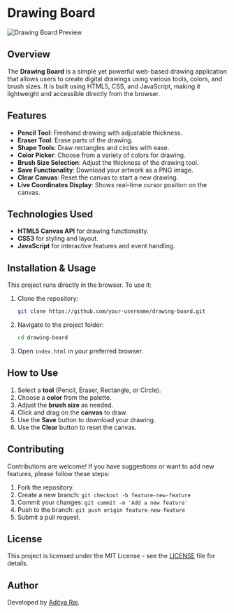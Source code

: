 # Drawing Board

![Drawing Board Preview](https://s6.imgcdn.dev/YY8Hjd.png)

## Overview
The **Drawing Board** is a simple yet powerful web-based drawing application that allows users to create digital drawings using various tools, colors, and brush sizes. It is built using HTML5, CSS, and JavaScript, making it lightweight and accessible directly from the browser.

## Features
- **Pencil Tool**: Freehand drawing with adjustable thickness.
- **Eraser Tool**: Erase parts of the drawing.
- **Shape Tools**: Draw rectangles and circles with ease.
- **Color Picker**: Choose from a variety of colors for drawing.
- **Brush Size Selection**: Adjust the thickness of the drawing tool.
- **Save Functionality**: Download your artwork as a PNG image.
- **Clear Canvas**: Reset the canvas to start a new drawing.
- **Live Coordinates Display**: Shows real-time cursor position on the canvas.

## Technologies Used
- **HTML5 Canvas API** for drawing functionality.
- **CSS3** for styling and layout.
- **JavaScript** for interactive features and event handling.

## Installation & Usage
This project runs directly in the browser. To use it:

1. Clone the repository:
   ```sh
   git clone https://github.com/your-username/drawing-board.git
   ```
2. Navigate to the project folder:
   ```sh
   cd drawing-board
   ```
3. Open `index.html` in your preferred browser.

## How to Use
1. Select a **tool** (Pencil, Eraser, Rectangle, or Circle).
2. Choose a **color** from the palette.
3. Adjust the **brush size** as needed.
4. Click and drag on the **canvas** to draw.
5. Use the **Save** button to download your drawing.
6. Use the **Clear** button to reset the canvas.

## Contributing
Contributions are welcome! If you have suggestions or want to add new features, please follow these steps:
1. Fork the repository.
2. Create a new branch: `git checkout -b feature-new-feature`
3. Commit your changes: `git commit -m 'Add a new feature'`
4. Push to the branch: `git push origin feature-new-feature`
5. Submit a pull request.

## License
This project is licensed under the MIT License - see the [LICENSE](LICENSE) file for details.

## Author
Developed by [Aditya Raj](https://github.com/devadityaraj).
